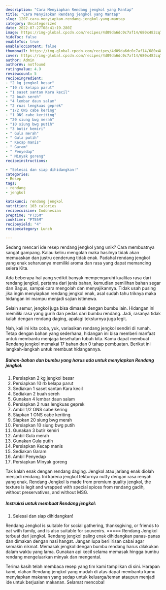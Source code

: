 ```yaml
---
description: "Cara Menyiapkan Rendang jengkol yang Mantap"
title: "Cara Menyiapkan Rendang jengkol yang Mantap"
slug: 1207-cara-menyiapkan-rendang-jengkol-yang-mantap
category: Uncategorized
date: 2022-07-27T08:41:19.280Z
image: https://img-global.cpcdn.com/recipes/4d09da6dc0c7af14/680x482cq70/rendang-jengkol-foto-resep-utama.jpg
hideToc: false
enableToc: true
enableTocContent: false
thumbnail: https://img-global.cpcdn.com/recipes/4d09da6dc0c7af14/680x482cq70/rendang-jengkol-foto-resep-utama.jpg
cover: https://img-global.cpcdn.com/recipes/4d09da6dc0c7af14/680x482cq70/rendang-jengkol-foto-resep-utama.jpg
author: Admin
authorAv: notfound
ratingvalue: 4.9
reviewcount: 5
recipeingredient:
- "2 kg jengkol besar"
- "10 rb kelapa parut"
- "1 saset santan Kara kecil"
- "2 buah sereh"
- "4 lembar daun salam"
- "2 ruas lengkuas geprek"
- "1/2 ONS cabe kering"
- "1 ONS cabe keriting"
- "20 siung bwg merah"
- "10 siung bwg putih"
- "3 butir kemiri"
- " Gula merah"
- " Gula putih"
- " Kecap manis"
- " Garam"
- " Penyedap"
- " Minyak goreng"
recipeinstructions:

- "Selesai dan siap dihidangkan!"
categories:
- Resep
tags:
- rendang
- jengkol

katakunci: rendang jengkol 
nutrition: 103 calories
recipecuisine: Indonesian
preptime: "PT35M"
cooktime: "PT55M"
recipeyield: "4"
recipecategory: Lunch

---
```





Sedang mencari ide resep rendang jengkol yang unik? Cara membuatnya sangat gampang. Kalau keliru mengolah maka hasilnya tidak akan memuaskan dan justru cenderung tidak enak. Padahal rendang jengkol yang enak seharusnya memiliki aroma dan rasa yang dapat memancing selera Kita.





Ada beberapa hal yang sedikit banyak mempengaruhi kualitas rasa dari rendang jengkol, pertama dari jenis bahan, kemudian pemilihan bahan segar dan Bagus, sampai cara mengolah dan menyajikannya. Tidak usah pusing jika ingin menyiapkan rendang jengkol enak,      asal sudah tahu triknya maka hidangan ini mampu menjadi sajian istimewa.














Selain semur, jengkol juga bisa dimasak dengan bumbu lain. Hidangan ini memiliki rasa yang gurih dan pedas dari bumbu rendang. Jadi, rasanya tidak kalah dengan rendang daging, apalagi teksturnya juga legit.






Nah, kali ini kita coba, yuk, variasikan rendang jengkol sendiri di rumah. Tetap dengan bahan yang sederhana, hidangan ini bisa memberi manfaat untuk membantu menjaga kesehatan tubuh kita. Kamu dapat membuat Rendang jengkol memakai 17 bahan dan 0 tahap pembuatan. Berikut ini langkah-langkah untuk membuat hidangannya.

<!--inarticleads1-->

##### Bahan-bahan dan bumbu yang harus ada untuk menyiapkan Rendang jengkol:

1. Persiapkan 2 kg jengkol besar
1. Persiapkan 10 rb kelapa parut
1. Sediakan 1 saset santan Kara kecil
1. Sediakan 2 buah sereh
1. Gunakan 4 lembar daun salam
1. Persiapkan 2 ruas lengkuas geprek
1. Ambil 1/2 ONS cabe kering
1. Siapkan 1 ONS cabe keriting
1. Siapkan 20 siung bwg merah
1. Persiapkan 10 siung bwg putih
1. Gunakan 3 butir kemiri
1. Ambil  Gula merah
1. Gunakan  Gula putih
1. Persiapkan  Kecap manis
1. Sediakan  Garam
1. Ambil  Penyedap
1. Persiapkan  Minyak goreng


Tak kalah enak dengan rendang daging. Jengkol atau jariang enak diolah menjadi rendang. Ini karena jengkol tekturnya nutty dengan rasa renyah yang enak. Rendang Jengkol is made from premium quality jengkol, the texture is legit and wrapped with special spices from rendang gadih, without preservatives, and without MSG. 

<!--inarticleads2-->

##### Instruksi untuk membuat Rendang jengkol:


1. Selesai dan siap dihidangkan!

Rendang Jengkol is suitable for social gathering, thanksgiving, or friends to eat with family, and is also suitable for souvenirs. ===== Rendang Jengkol terbuat dari jengkol. Rendang jengkol paling enak dihidangkan panas-panas dan dimakan dengan nasi hangat. Jangan lupa beri irisan cabai agar semakin nikmat. Memasak jengkol dengan bumbu rendang harus dilakukan dalam waktu yang lama. Gunakan api kecil selama memasak hingga bumbu rendang mengeluarkan minyak dan mengental. 

Terima kasih telah membaca resep yang tim kami tampilkan di sini. Harapan kami, olahan Rendang jengkol yang mudah di atas dapat membantu kamu menyiapkan makanan yang sedap untuk keluarga/teman ataupun menjadi ide untuk berjualan makanan. Selamat mencoba!
